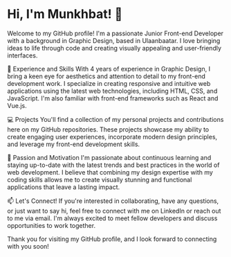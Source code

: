 <h1>Hi, I'm Munkhbat! 👋</h1>
Welcome to my GitHub profile! I'm a passionate Junior Front-end Developer with a background in Graphic Design, based in Ulaanbaatar. I love bringing ideas to life through code and creating visually appealing and user-friendly interfaces.

🚀 Experience and Skills
With 4 years of experience in Graphic Design, I bring a keen eye for aesthetics and attention to detail to my front-end development work. I specialize in creating responsive and intuitive web applications using the latest web technologies, including HTML, CSS, and JavaScript. I'm also familiar with front-end frameworks such as React and Vue.js.

💻 Projects
You'll find a collection of my personal projects and contributions here on my GitHub repositories. These projects showcase my ability to create engaging user experiences, incorporate modern design principles, and leverage my front-end development skills.

🌟 Passion and Motivation
I'm passionate about continuous learning and staying up-to-date with the latest trends and best practices in the world of web development. I believe that combining my design expertise with my coding skills allows me to create visually stunning and functional applications that leave a lasting impact.

📫 Let's Connect!
If you're interested in collaborating, have any questions, or just want to say hi, feel free to connect with me on LinkedIn or reach out to me via email. I'm always excited to meet fellow developers and discuss opportunities to work together.

Thank you for visiting my GitHub profile, and I look forward to connecting with you soon!

<!-- Optional: Add badges or any additional information you'd like to highlight -->
